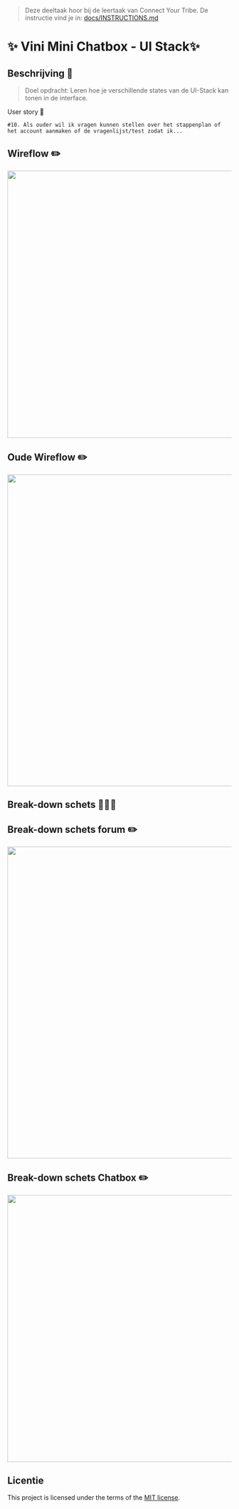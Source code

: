 > Deze deeltaak hoor bij de leertaak van Connect Your Tribe. De instructie vind je in: [docs/INSTRUCTIONS.md](docs/INSTRUCTIONS.md)

# ✨ Vini Mini Chatbox - UI Stack✨

## Beschrijving 📃

> Doel opdracht: Leren hoe je verschillende states van de UI-Stack kan tonen in de interface.

User story 👥

`#10. Als ouder wil ik vragen kunnen stellen over het stappenplan of het account aanmaken of de vragenlijst/test zodat ik...`

## Wireflow ✏️ 

<img width="600" alt="" src="https://github.com/Nazneen05x/connecting-people-ui-stack/assets/112861261/f7521e4c-fa47-47bf-b8cb-974bc6c216c2">

## Oude Wireflow ✏️ 

<img width="700" alt="" src="https://github.com/Nazneen05x/connecting-people-ui-stack/assets/112861261/1c7a3ed6-51be-4c01-bda8-e50e3e12d89c">


## Break-down schets 👩🏾‍💻

## Break-down schets forum ✏️

<img width="700" alt="" src="https://github.com/Nazneen05x/connecting-people-ui-stack/assets/112861261/f5a2c45c-b391-4ff1-9954-2363d51f7b2d">

## Break-down schets Chatbox ✏️

<img width="600" alt="" src="https://github.com/Nazneen05x/connecting-people-ui-stack/assets/112861261/67645bc4-588b-4d85-9309-a2686c22d21c">



## Licentie

This project is licensed under the terms of the [MIT license](./LICENSE).

